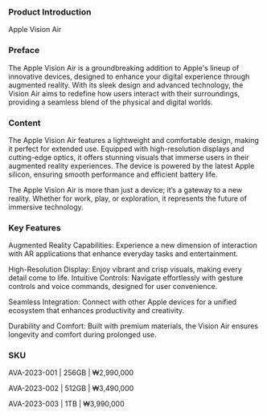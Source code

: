 ### Product Introduction

Apple Vision Air

### Preface

The Apple Vision Air is a groundbreaking addition to Apple's lineup of innovative devices, designed to enhance your digital experience through augmented reality. With its sleek design and advanced technology, the Vision Air aims to redefine how users interact with their surroundings, providing a seamless blend of the physical and digital worlds.

### Content

The Apple Vision Air features a lightweight and comfortable design, making it perfect for extended use. Equipped with high-resolution displays and cutting-edge optics, it offers stunning visuals that immerse users in their augmented reality experiences. The device is powered by the latest Apple silicon, ensuring smooth performance and efficient battery life.

The Apple Vision Air is more than just a device; it’s a gateway to a new reality. Whether for work, play, or exploration, it represents the future of immersive technology.

### Key Features

Augmented Reality Capabilities: Experience a new dimension of interaction with AR applications that enhance everyday tasks and entertainment.

High-Resolution Display: Enjoy vibrant and crisp visuals, making every detail come to life.
Intuitive Controls: Navigate effortlessly with gesture controls and voice commands, designed for user convenience.

Seamless Integration: Connect with other Apple devices for a unified ecosystem that enhances productivity and creativity.

Durability and Comfort: Built with premium materials, the Vision Air ensures longevity and comfort during prolonged use.

### SKU

AVA-2023-001 | 256GB | ₩2,990,000

AVA-2023-002 | 512GB | ₩3,490,000

AVA-2023-003 | 1TB | ₩3,990,000